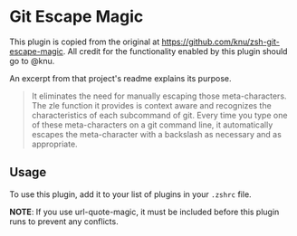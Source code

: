 # Git Escape Magic

This plugin is copied from the original at
https://github.com/knu/zsh-git-escape-magic. All credit for the
functionality enabled by this plugin should go to @knu.

An excerpt from that project's readme explains its purpose.

> It eliminates the need for manually escaping those meta-characters. The zle function it provides is context aware and recognizes the characteristics of each subcommand of git. Every time you type one of these meta-characters on a git command line, it automatically escapes the meta-character with a backslash as necessary and as appropriate.

## Usage

To use this plugin, add it to your list of plugins in your `.zshrc` file.

**NOTE**: If you use url-quote-magic, it must be included before this
plugin runs to prevent any conflicts.
